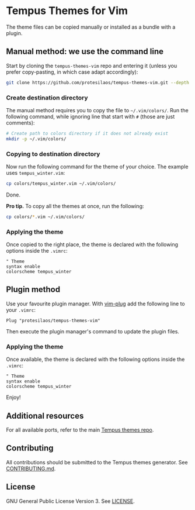 # Tempus Themes for Vim

The theme files can be copied manually or installed as a bundle with a plugin.

## Manual method: we use the command line

Start by cloning the `tempus-themes-vim` repo and entering it (unless you prefer copy-pasting, in which case adapt accordingly):

```sh
git clone https://github.com/protesilaos/tempus-themes-vim.git --depth 1 && cd tempus-themes-vim
```


### Create destination directory

The manual method requires you to copy the file to `~/.vim/colors/`. Run the following command, while ignoring line that start with `#` (those are just comments):

```sh
# Create path to colors directory if it does not already exist
mkdir -p ~/.vim/colors/
```

### Copying to destination directory

Now run the following command for the theme of your choice. The example uses `tempus_winter.vim`:

```sh
cp colors/tempus_winter.vim ~/.vim/colors/
```

Done.

**Pro tip.** To copy all the themes at once, run the following:

```sh
cp colors/*.vim ~/.vim/colors/
```

### Applying the theme

Once copied to the right place, the theme is declared with the following options inside the `.vimrc`:

```vim
" Theme
syntax enable
colorscheme tempus_winter
```

## Plugin method

Use your favourite plugin manager. With [vim-plug](https://github.com/junegunn/vim-plug) add the following line to your `.vimrc`:

```vim
Plug "protesilaos/tempus-themes-vim"
```

Then execute the plugin manager's command to update the plugin files.

### Applying the theme

Once available, the theme is declared with the following options inside the `.vimrc`:

```vim
" Theme
syntax enable
colorscheme tempus_winter
```

Enjoy!

## Additional resources

For all available ports, refer to the main [Tempus themes repo](https://github.com/protesilaos/tempus-themes).

## Contributing

All contributions should be submitted to the Tempus themes generator. See [CONTRIBUTING.md](https://github.com/protesilaos/tempus-themes-generator/blob/master/CONTRIBUTING.md).

## License

GNU General Public License Version 3. See [LICENSE](https://github.com/protesilaos/tempus-themes-vim/blob/master/LICENSE).
